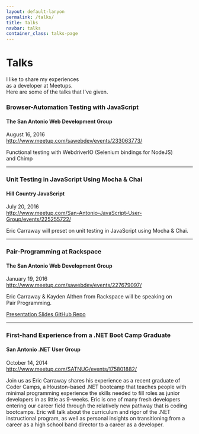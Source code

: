 ```yaml
---
layout: default-lanyon
permalink: /talks/
title: Talks
navbar: talks
container_class: talks-page
---
```

<!-- #TODO: use images -->
<!-- assets/img/talks/talks-meetup-sawebdev_1000.png -->
<!-- assets/img/talks/talks-meetup-satnug_1000.png -->
<div class="talks-header">
    <h1 class="page-title">Talks</h1>
    <p>
        I like to share my experiences<br>
        as a developer at Meetups.<br>
        Here are some of the talks that I've given.
    </p>
</div>

### Browser-Automation Testing with JavaScript

#### The San Antonio Web Development Group

<span class="date">August 16, 2016</span>
<br>
<a href="http://www.meetup.com/sawebdev/events/233063773/">
         http://www.meetup.com/sawebdev/events/233063773/
</a>

Functional testing with WebdriverIO (Selenium bindings for NodeJS) and&nbsp;Chimp
<br>

<hr>

### Unit Testing in JavaScript Using Mocha & Chai

#### Hill Country JavaScript

<span class="date">July 20, 2016</span>
<br>
<a href="http://www.meetup.com/San-Antonio-JavaScript-User-Group/events/225255722/">
         http://www.meetup.com/San-Antonio-JavaScript-User-Group/events/225255722/
</a>

Eric Carraway will preset on unit testing in JavaScript using Mocha&nbsp;&amp;&nbsp;Chai.
<br>

<hr>

### Pair-Programming at Rackspace

#### The San Antonio Web Development Group

<span class="date">January 19, 2016</span>
<br>
<a href="http://www.meetup.com/sawebdev/events/227679097/">
         http://www.meetup.com/sawebdev/events/227679097/
</a>

Eric Carraway & Kayden Althen from Rackspace will be speaking on Pair&nbsp;Programming.
<br>

<a href="http://slides.com/kaydenalthen/pair-programming-what-is-it-good-for#/">
    Presentation Slides
</a>

<a href="https://github.com/ericcarraway/pair-programming">
    GitHub Repo
</a>
<hr>

### First-hand Experience from a .NET Boot Camp Graduate

#### San Antonio .NET User Group

<span class="date">October 14, 2014</span>
<br>
<a href="http://www.meetup.com/SATNUG/events/175801882/">
         http://www.meetup.com/SATNUG/events/175801882/
</a>

Join us as Eric Carraway shares his experience as a recent graduate of Coder Camps, a Houston-based .NET bootcamp that teaches people with minimal programming experience the skills needed to fill roles as junior developers in as little as 9-weeks.  Eric is one of many fresh developers entering our career field through the relatively new pathway that is coding bootcamps.  Eric will talk about the curriculum and rigor of the .NET instructional program, as well as personal insights on transitioning from a career as a high school band director to a career as a developer.
